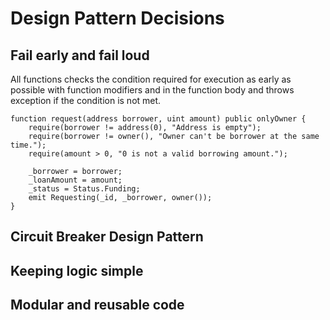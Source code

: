 # Design Pattern Decisions

## Fail early and fail loud
All functions checks the condition required for execution as early as possible with function modifiers and in the function body and throws exception if the condition is not met.

```solidity
function request(address borrower, uint amount) public onlyOwner {
    require(borrower != address(0), "Address is empty");
    require(borrower != owner(), "Owner can't be borrower at the same time.");
    require(amount > 0, "0 is not a valid borrowing amount.");
    
    _borrower = borrower;
    _loanAmount = amount;
    _status = Status.Funding;
    emit Requesting(_id, _borrower, owner());
}
```

## Circuit Breaker Design Pattern

## Keeping logic simple

## Modular and reusable code